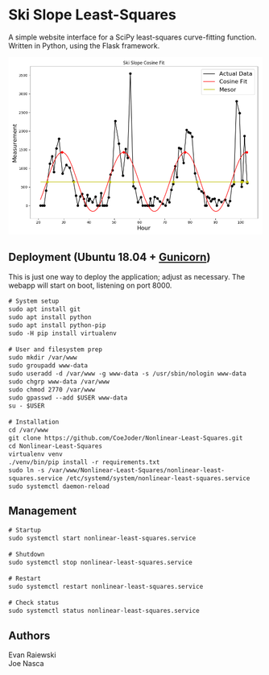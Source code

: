 # Ski Slope Least-Squares
A simple website interface for a SciPy least-squares curve-fitting function.
Written in Python, using the Flask framework.

![Sample image](/sample_output.png "Sample output")

## Deployment (Ubuntu 18.04 + [Gunicorn](https://gunicorn.org/))
This is just one way to deploy the application; adjust as necessary.  The webapp will start on boot, listening on port 8000.
```shell
# System setup
sudo apt install git
sudo apt install python
sudo apt install python-pip
sudo -H pip install virtualenv

# User and filesystem prep
sudo mkdir /var/www
sudo groupadd www-data
sudo useradd -d /var/www -g www-data -s /usr/sbin/nologin www-data
sudo chgrp www-data /var/www
sudo chmod 2770 /var/www
sudo gpasswd --add $USER www-data
su - $USER

# Installation
cd /var/www
git clone https://github.com/CoeJoder/Nonlinear-Least-Squares.git
cd Nonlinear-Least-Squares
virtualenv venv
./venv/bin/pip install -r requirements.txt
sudo ln -s /var/www/Nonlinear-Least-Squares/nonlinear-least-squares.service /etc/systemd/system/nonlinear-least-squares.service
sudo systemctl daemon-reload
```
## Management 
```shell
# Startup
sudo systemctl start nonlinear-least-squares.service

# Shutdown
sudo systemctl stop nonlinear-least-squares.service

# Restart
sudo systemctl restart nonlinear-least-squares.service

# Check status
sudo systemctl status nonlinear-least-squares.service
```

## Authors
Evan Raiewski  
Joe Nasca
